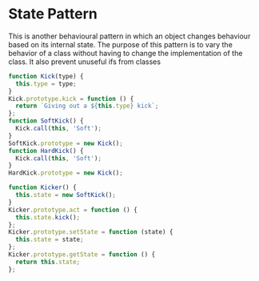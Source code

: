 # State Pattern

This is another behavioural pattern in which an object changes behaviour based on its internal state. The purpose of this pattern is to vary the behavior of a class without having to change the implementation of the class. It also prevent unuseful ifs from classes

```js
function Kick(type) {
  this.type = type;
}
Kick.prototype.kick = function () {
  return `Giving out a ${this.type} kick`;
};
function SoftKick() {
  Kick.call(this, 'Soft');
}
SoftKick.prototype = new Kick();
function HardKick() {
  Kick.call(this, 'Soft');
}
HardKick.prototype = new Kick();

function Kicker() {
  this.state = new SoftKick();
}
Kicker.prototype.act = function () {
  this.state.kick();
};
Kicker.prototype.setState = function (state) {
  this.state = state;
};
Kicker.prototype.getState = function () {
  return this.state;
};

```